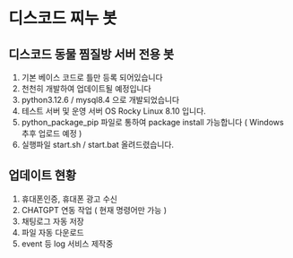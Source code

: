 # 디스코드 찌누 봇
## 디스코드 동물 찜질방 서버 전용 봇
1. 기본 베이스 코드로 틀만 등록 되어있습니다
2. 천천히 개발하여 업데이트될 예정입니다
3. python3.12.6 / mysql8.4 으로 개발되었습니다
4. 테스트 서버 및 운영 서버 OS Rocky Linux 8.10 입니다.
5. python_package_pip 파일로 통하여 package install 가능합니다 ( Windows 추후 업로드 예정 )
6. 실행파일 start.sh / start.bat 올려드렸습니다.

## 업데이트 현황
1. 휴대폰인증, 휴대폰 광고 수신
2. CHATGPT 연동 작업 ( 현재 명령어만 가능 )
3. 채팅로그 자동 저장
4. 파일 자동 다운로드
5. event 등 log 서비스 제작중
